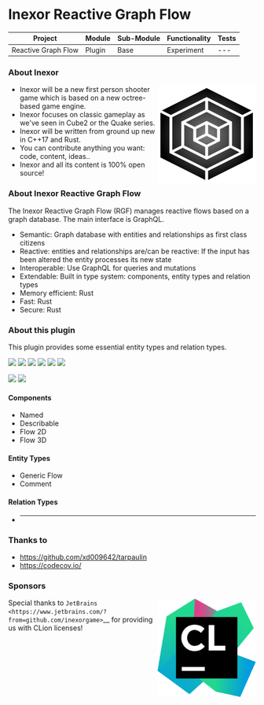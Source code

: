 # Inexor Reactive Graph Flow

| Project | Module | Sub-Module | Functionality | Tests |
| --- | --- | --- | --- | --- |
| Reactive Graph Flow | Plugin | Base | Experiment | --- |

### About Inexor

<a href="https://inexor.org/">
<img align="right" width="200" height="200" src="https://raw.githubusercontent.com/aschaeffer/inexor-rgf-plugin-base/main/docs/images/inexor_2.png">
</a>

* Inexor will be a new first person shooter game which is based on a new octree-based game engine.
* Inexor focuses on classic gameplay as we've seen in Cube2 or the Quake series.
* Inexor will be written from ground up new in C++17 and Rust.
* You can contribute anything you want: code, content, ideas..
* Inexor and all its content is 100% open source!

### About Inexor Reactive Graph Flow

The Inexor Reactive Graph Flow (RGF) manages reactive flows based on a graph database. The main interface is GraphQL.

* Semantic: Graph database with entities and relationships as first class citizens
* Reactive: entities and relationships are/can be reactive: If the input has been altered the entity processes its new state
* Interoperable: Use GraphQL for queries and mutations
* Extendable: Built in type system: components, entity types and relation types
* Memory efficient: Rust
* Fast: Rust
* Secure: Rust

### About this plugin

This plugin provides some essential entity types and relation types.

[<img src="https://img.shields.io/badge/Language-Rust-brightgreen">](https://www.rust-lang.org/)
[<img src="https://img.shields.io/badge/Platforms-Linux%20%26%20Windows-brightgreen">]()
[<img src="https://img.shields.io/github/workflow/status/aschaeffer/inexor-rgf-plugin-base/Rust">](https://github.com/aschaeffer/inexor-rgf-plugin-base/actions?query=workflow%3ARust)
[<img src="https://img.shields.io/github/last-commit/aschaeffer/inexor-rgf-plugin-base">]()
[<img src="https://img.shields.io/github/languages/code-size/aschaeffer/inexor-rgf-plugin-base">]()
[<img src="https://img.shields.io/codecov/c/github/aschaeffer/inexor-rgf-plugin-base">](https://app.codecov.io/gh/aschaeffer/inexor-rgf-plugin-base)

[<img src="https://img.shields.io/github/license/aschaeffer/inexor-rgf-plugin-base">](https://github.com/aschaeffer/inexor-rgf-plugin-base/blob/main/LICENSE)
[<img src="https://img.shields.io/discord/698219248954376256?logo=discord">](https://discord.com/invite/acUW8k7)

#### Components

* Named
* Describable
* Flow 2D
* Flow 3D

#### Entity Types

* Generic Flow
* Comment

#### Relation Types

* ---

### Thanks to

* https://github.com/xd009642/tarpaulin
* https://codecov.io/

### Sponsors

<a href="https://www.jetbrains.com/?from=github.com/inexorgame">
<img align="right" width="200" height="200" src="https://raw.githubusercontent.com/aschaeffer/inexor-rgf-plugin-base/main/docs/images/icon_CLion.svg">
</a>

Special thanks to `JetBrains <https://www.jetbrains.com/?from=github.com/inexorgame>`__ for providing us with CLion licenses!
